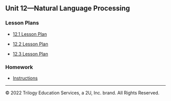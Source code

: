 ## Unit 12—Natural Language Processing

### Lesson Plans

* [12.1 Lesson Plan](1/LessonPlan.md)

* [12.2 Lesson Plan](2/LessonPlan.md)

* [12.3 Lesson Plan](3/LessonPlan.md)

### Homework

* [Instructions](../../02-Homework/12-NLP/Instructions/README.md)

- - -

© 2022 Trilogy Education Services, a 2U, Inc. brand. All Rights Reserved.
